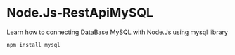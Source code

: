 # Node.Js-RestApiMySQL
Learn how to connecting DataBase MySQL with Node.Js using mysql library
```
npm install mysql
```
